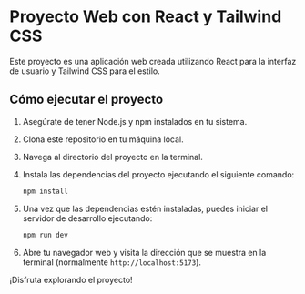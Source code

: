 # Proyecto Web con React y Tailwind CSS

Este proyecto es una aplicación web creada utilizando React para la interfaz de usuario y Tailwind CSS para el estilo.

## Cómo ejecutar el proyecto

1.  Asegúrate de tener Node.js y npm instalados en tu sistema.
2.  Clona este repositorio en tu máquina local.
3.  Navega al directorio del proyecto en la terminal.
4.  Instala las dependencias del proyecto ejecutando el siguiente comando:

    ```bash
    npm install
    ```
5.  Una vez que las dependencias estén instaladas, puedes iniciar el servidor de desarrollo ejecutando:

    ```bash
    npm run dev
    ```
6.  Abre tu navegador web y visita la dirección que se muestra en la terminal (normalmente `http://localhost:5173`).

¡Disfruta explorando el proyecto!
